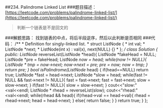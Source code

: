 
##234. Palindrome Linked List
###题目描述：[https://leetcode.com/problems/palindrome-linked-list/](https://leetcode.com/problems/palindrome-linked-list/)
>判断一个链表是不是回文的

###解题思路：
找到链表的中点，将后半段逆序，然后以此判断是否相同
###代码：
	/**
	 * Definition for singly-linked list.
	 * struct ListNode {
	 *     int val;
	 *     ListNode *next;
	 *     ListNode(int x) : val(x), next(NULL) {}
	 * };
	 */
	class Solution {
	public:
	    ListNode* reverseList(ListNode *head){
	        ListNode *fakeHead = NULL;
	        ListNode *pre = fakeHead;
	        ListNode *now = head;
	        while(now != NULL){
	            ListNode * tmp = now->next;
	            now->next = pre;
	            pre = now;
	            now = tmp;
	        }
	        return pre;
	    }
	    bool isPalindrome(ListNode* head) {
	        if(head==NULL)
	            return true;
	        ListNode *fast = head->next;
	        ListNode *slow = head;
	        while(fast != NULL && fast->next != NULL){
	            fast = fast->next;
	            fast = fast->next;
	            slow = slow->next;
	        }
	        if(fast != NULL){
	            slow = slow->next;
	        }
	        cout<<"slow:"<<slow->val<<endl;
	        ListNode * rhead = reverseList(slow);
	        cout<<"rhead:"<<rhead->val<<endl;
	        while(rhead && head){
	            if(rhead->val == head->val){
	                rhead = rhead->next;
	                head = head->next;
	            }
	            else{
	                return false;
	            }
	        }
	        return true;
	    }
	};